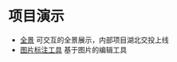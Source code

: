 
# 项目演示

- [全景](https://531431988.github.io/project-demo/krpano/dist/) 可交互的全景展示，内部项目湖北交投上线
- [图片标注工具](https://531431988.github.io/project-demo/img-editor/) 基于图片的编辑工具
